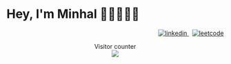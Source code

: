 # Hey, I'm Minhal 👋🏼🧔🏻‍♂️

<p align="right">
  <a href="https://www.linkedin.com/minhalakhan" rel="nofollow noreferrer">
    <img src="https://img.shields.io/badge/LinkedIn-0077B5?style=for-the-badge&logo=linkedin&logoColor=white" alt="linkedin">
  </a> &nbsp; 
  <a href="https://github.com/[removed]" rel="nofollow noreferrer">
    <img src="https://img.shields.io/badge/-LeetCode-FFA116?style=for-the-badge&logo=LeetCode&logoColor=black" alt="leetcode">
  </a>
</p>

<p align="center"> 
  Visitor counter<br>
  <img src="https://profile-counter.glitch.me/minhal-a-khan/count.svg" />
</p>
